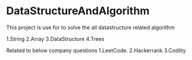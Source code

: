 # DataStructureAndAlgorithm

This project is use for to solve the all datastructure related algorithm 

1.String
2.Array
3.DataStructure
4.Trees

Related to below  company questions
1.LeetCode.
2.Hackerrank
3.Codlity
